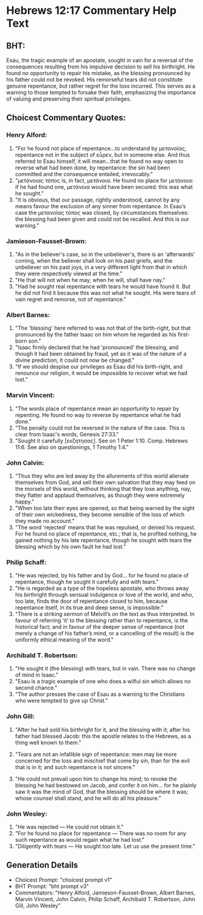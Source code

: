 # Hebrews 12:17 Commentary Help Text

## BHT:
Esau, the tragic example of an apostate, sought in vain for a reversal of the consequences resulting from his impulsive decision to sell his birthright. He found no opportunity to repair his mistake, as the blessing pronounced by his father could not be revoked. His remorseful tears did not constitute genuine repentance, but rather regret for the loss incurred. This serves as a warning to those tempted to forsake their faith, emphasizing the importance of valuing and preserving their spiritual privileges.

## Choicest Commentary Quotes:
### Henry Alford:
1. "For he found not place of repentance...to understand by μετανοίας, repentance not in the subject of εὗρεν, but in someone else. And thus referred to Esau himself, it will mean...that he found no way open to reverse what had been done, by repentance: the sin had been committed and the consequence entailed, irrevocably."
2. "μετάνοιας τόπος is, in fact, μετάνοια. He found no place for μετάνοια: if he had found one, μετάνοια would have been secured: this was what he sought."
3. "It is obvious, that our passage, rightly understood, cannot by any means favour the exclusion of any sinner from repentance. In Esau’s case the μετανοίας τόπος was closed, by circumstances themselves: the blessing had been given and could not be recalled. And this is our warning."

### Jamieson-Fausset-Brown:
1. "As in the believer's case, so in the unbeliever's, there is an 'afterwards' coming, when the believer shall look on his past griefs, and the unbeliever on his past joys, in a very different light from that in which they were respectively viewed at the time." 
2. "He that will not when he may, when he will, shall have nay." 
3. "Had he sought real repentance with tears he would have found it. But he did not find it because this was not what he sought. His were tears of vain regret and remorse, not of repentance."

### Albert Barnes:
1. "The 'blessing' here referred to was not that of the birth-right, but that pronounced by the father Isaac on him whom he regarded as his first-born son." 
2. "Isaac firmly declared that he had 'pronounced' the blessing, and though it had been obtained by fraud, yet as it was of the nature of a divine prediction, it could not now be changed." 
3. "If we should despise our privileges as Esau did his birth-right, and renounce our religion, it would be impossible to recover what we had lost."

### Marvin Vincent:
1. "The words place of repentance mean an opportunity to repair by repenting. He found no way to reverse by repentance what he had done."
2. "The penalty could not be reversed in the nature of the case. This is clear from Isaac's words, Genesis 27:33."
3. "Sought it carefully [εκζητησας]. See on 1 Peter 1:10. Comp. Hebrews 11:6. See also on questionings, 1 Timothy 1:4."

### John Calvin:
1. "Thus they who are led away by the allurements of this world alienate themselves from God, and sell their own salvation that they may feed on the morsels of this world, without thinking that they lose anything, nay, they flatter and applaud themselves, as though they were extremely happy."
2. "When too late their eyes are opened, so that being warned by the sight of their own wickedness, they become sensible of the loss of which they made no account."
3. "The word 'rejected' means that he was repulsed, or denied his request. For he found no place of repentance, etc.; that is, he profited nothing, he gained nothing by his late repentance, though he sought with tears the blessing which by his own fault he had lost."

### Philip Schaff:
1. "He was rejected, by his father and by God... for he found no place of repentance, though he sought it carefully and with tears." 
2. "He is regarded as a type of the hopeless apostate, who throws away his birthright through sensual indulgence or love of the world, and who, too late, finds the door of repentance closed to him, because repentance itself, in its true and deep sense, is impossible."
3. "There is a striking sermon of Melvill’s on the text as thus interpreted. In favour of referring ‘it’ to the blessing rather than to repentance, is the historical fact; and in favour of the deeper sense of repentance (not merely a change of his father’s mind, or a cancelling of the result) is the uniformly ethical meaning of the word."

### Archibald T. Robertson:
1. "He sought it (the blessing) with tears, but in vain. There was no change of mind in Isaac." 
2. "Esau is a tragic example of one who does a wilful sin which allows no second chance." 
3. "The author presses the case of Esau as a warning to the Christians who were tempted to give up Christ."

### John Gill:
1. "After he had sold his birthright for it, and the blessing with it; after his father had blessed Jacob: this the apostle relates to the Hebrews, as a thing well known to them." 

2. "Tears are not an infallible sign of repentance: men may be more concerned for the loss and mischief that come by sin, than for the evil that is in it; and such repentance is not sincere."

3. "He could not prevail upon him to change his mind; to revoke the blessing he had bestowed on Jacob, and confer it on him... for he plainly saw it was the mind of God, that the blessing should be where it was; whose counsel shall stand, and he will do all his pleasure."

### John Wesley:
1. "He was rejected — He could not obtain it." 
2. "For he found no place for repentance — There was no room for any such repentance as would regain what he had lost." 
3. "Diligently with tears — He sought too late. Let us use the present time."


## Generation Details
- Choicest Prompt: "choicest prompt v1"
- BHT Prompt: "bht prompt v3"
- Commentators: "Henry Alford, Jamieson-Fausset-Brown, Albert Barnes, Marvin Vincent, John Calvin, Philip Schaff, Archibald T. Robertson, John Gill, John Wesley"
